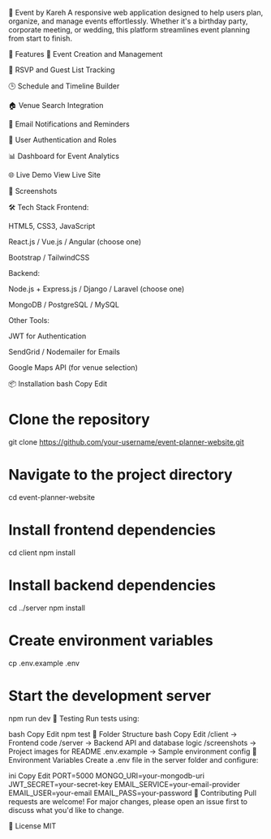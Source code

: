 🎉 Event by Kareh
A responsive web application designed to help users plan, organize, and manage events effortlessly. Whether it's a birthday party, corporate meeting, or wedding, this platform streamlines event planning from start to finish.

🚀 Features
📅 Event Creation and Management

👥 RSVP and Guest List Tracking

🕒 Schedule and Timeline Builder

🏠 Venue Search Integration

📩 Email Notifications and Reminders

🔐 User Authentication and Roles

📊 Dashboard for Event Analytics

🌐 Live Demo
View Live Site

📸 Screenshots


🛠️ Tech Stack
Frontend:

HTML5, CSS3, JavaScript

React.js / Vue.js / Angular (choose one)

Bootstrap / TailwindCSS

Backend:

Node.js + Express.js / Django / Laravel (choose one)

MongoDB / PostgreSQL / MySQL

Other Tools:

JWT for Authentication

SendGrid / Nodemailer for Emails

Google Maps API (for venue selection)

📦 Installation
bash
Copy
Edit
# Clone the repository
git clone https://github.com/your-username/event-planner-website.git

# Navigate to the project directory
cd event-planner-website

# Install frontend dependencies
cd client
npm install

# Install backend dependencies
cd ../server
npm install

# Create environment variables
cp .env.example .env

# Start the development server
npm run dev
🧪 Testing
Run tests using:

bash
Copy
Edit
npm test
📁 Folder Structure
bash
Copy
Edit
/client      → Frontend code
/server      → Backend API and database logic
/screenshots → Project images for README
.env.example → Sample environment config
📌 Environment Variables
Create a .env file in the server folder and configure:

ini
Copy
Edit
PORT=5000
MONGO_URI=your-mongodb-uri
JWT_SECRET=your-secret-key
EMAIL_SERVICE=your-email-provider
EMAIL_USER=your-email
EMAIL_PASS=your-password
🙌 Contributing
Pull requests are welcome! For major changes, please open an issue first to discuss what you'd like to change.

📃 License
MIT

